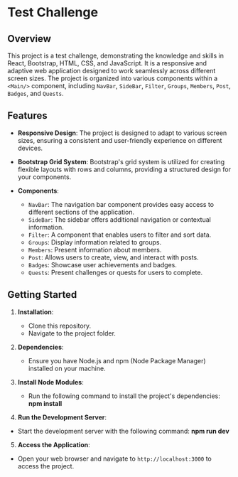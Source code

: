 # Test Challenge

## Overview

This project is a test challenge, demonstrating the knowledge and skills in React, Bootstrap, HTML, CSS, and JavaScript. It is a responsive and adaptive web application designed to work seamlessly across different screen sizes.
The project is organized into various components within a `<Main/>` component, including `NavBar`, `SideBar`, `Filter`, `Groups`, `Members`, `Post`, `Badges`, and `Quests`.

## Features

- **Responsive Design**: The project is designed to adapt to various screen sizes, ensuring a consistent and user-friendly experience on different devices.

- **Bootstrap Grid System**: Bootstrap's grid system is utilized for creating flexible layouts with rows and columns, providing a structured design for your components.

- **Components**:
  - `NavBar`: The navigation bar component provides easy access to different sections of the application.
  - `SideBar`: The sidebar offers additional navigation or contextual information.
  - `Filter`: A component that enables users to filter and sort data.
  - `Groups`: Display information related to groups.
  - `Members`: Present information about members.
  - `Post`: Allows users to create, view, and interact with posts.
  - `Badges`: Showcase user achievements and badges.
  - `Quests`: Present challenges or quests for users to complete.

## Getting Started

1. **Installation**:

   - Clone this repository.
   - Navigate to the project folder.

2. **Dependencies**:

   - Ensure you have Node.js and npm (Node Package Manager) installed on your machine.

3. **Install Node Modules**:

   - Run the following command to install the project's dependencies:
     **npm install**

4. **Run the Development Server**:

- Start the development server with the following command:
  **npm run dev**

5. **Access the Application**:

- Open your web browser and navigate to `http://localhost:3000` to access the project.
